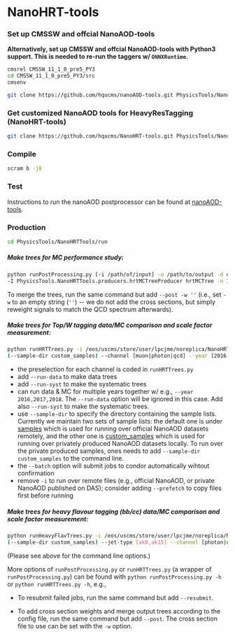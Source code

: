 # NanoHRT-tools

### Set up CMSSW and offcial NanoAOD-tools

**Alternatively, set up CMSSW and offcial NanoAOD-tools with Python3 support. This is needed to re-run the taggers w/ `ONNXRuntime`.**

```bash
cmsrel CMSSW_11_1_0_pre5_PY3
cd CMSSW_11_1_0_pre5_PY3/src
cmsenv

git clone https://github.com/hqucms/nanoAOD-tools.git PhysicsTools/NanoAODTools -b py3
```

### Get customized NanoAOD tools for HeavyResTagging (NanoHRT-tools)

```bash
git clone https://github.com/hqucms/NanoHRT-tools.git PhysicsTools/NanoHRTTools -b dev/tagger-ul
```

### Compile

```bash
scram b -j8
```

### Test

Instructions to run the nanoAOD postprocessor can be found at [nanoAOD-tools](https://github.com/cms-nanoAOD/nanoAOD-tools#nanoaod-tools). 

### Production

```bash
cd PhysicsTools/NanoHRTTools/run
```

##### Make trees for MC performance study:

```bash
python runPostProcessing.py [-i /path/of/input] -o /path/to/output -d datasets.yaml --friend 
-I PhysicsTools.NanoHRTTools.producers.hrtMCTreeProducer hrtMCTree -n 1
```

To merge the trees, run the same command but add `--post -w ''` (i.e., set `-w` to an empty string (`''`) -- we do not add the cross sections, but simply reweight signals to match the QCD spectrum afterwards).


##### Make trees for Top/W tagging data/MC comparison and scale factor measurement:

```bash
python runHRTTrees.py -i /eos/uscms/store/user/lpcjme/noreplica/NanoHRT/path/to/input -o /path/to/output
(--sample-dir custom_samples) --channel [muon|photon|qcd] --year [2016|2017|2018] -n 20 --batch
```

  - the preselection for each channel is coded in `runHRTTrees.py`
  - add `--run-data` to make data trees
  - add `--run-syst` to make the systematic trees
  - can run data & MC for multiple years together w/ e.g., `--year 2016,2017,2018`. The `--run-data` option will be ignored in this case. Add also `--run-syst` to make the systematic trees.
  - use `--sample-dir` to specify the directory containing the sample lists. Currently we maintain two sets of sample lists: the default one is under [samples](run/samples) which is used for running over official NanoAOD datasets remotely, and the other one is [custom_samples](run/custom_samples) which is used for running over privately produced NanoAOD datasets locally. To run over the private produced samples, ones needs to add `--sample-dir custom_samples` to the command line.
  - the `--batch` option will submit jobs to condor automatically wihtout confirmation
  - remove `-i` to run over remote files (e.g., official NanoAOD, or private NanoAOD published on DAS); consider adding `--prefetch` to copy files first before running


##### Make trees for heavy flavour tagging (bb/cc) data/MC comparison and scale factor measurement:

```bash
python runHeavyFlavTrees.py -i /eos/uscms/store/user/lpcjme/noreplica/NanoHRT/path/to/input -o /path/to/output 
(--sample-dir custom_samples) --jet-type [ak8,ak15] --channel [photon|qcd] --year [2016|2017|2018] -n 20 --batch
```

(Please see above for the command line options.)
     
More options of `runPostProcessing.py` or `runHRTTrees.py` (a wrapper of `runPostProcessing.py`) can be found with `python runPostProcessing.py -h` or `python runHRTTrees.py -h`, e.g.,

 - To resubmit failed jobs, run the same command but add `--resubmit`.

 - To add cross section weights and merge output trees according to the config file, run the same command but add `--post`. The cross section file to use can be set with the `-w` option. 

